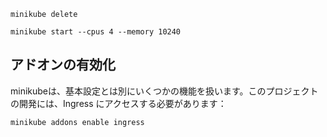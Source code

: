 
```
minikube delete
```

```
minikube start --cpus 4 --memory 10240
```

## アドオンの有効化
minikubeは、基本設定とは別にいくつかの機能を扱います。このプロジェクトの開発には、Ingress にアクセスする必要があります：
```
minikube addons enable ingress
```